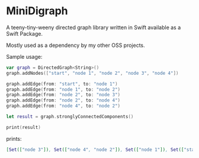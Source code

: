 # MiniDigraph

A teeny-tiny-weeny directed graph library written in Swift available as a Swift Package. 

Mostly used as a dependency by my other OSS projects.

Sample usage:

```swift
var graph = DirectedGraph<String>()
graph.addNodes(["start", "node 1", "node 2", "node 3", "node 4"])

graph.addEdge(from: "start", to: "node 1")
graph.addEdge(from: "node 1", to: "node 2")
graph.addEdge(from: "node 2", to: "node 3")
graph.addEdge(from: "node 2", to: "node 4")
graph.addEdge(from: "node 4", to: "node 2")

let result = graph.stronglyConnectedComponents()

print(result)
```

prints:

```dot
[Set(["node 3"]), Set(["node 4", "node 2"]), Set(["node 1"]), Set(["start"])]
```
